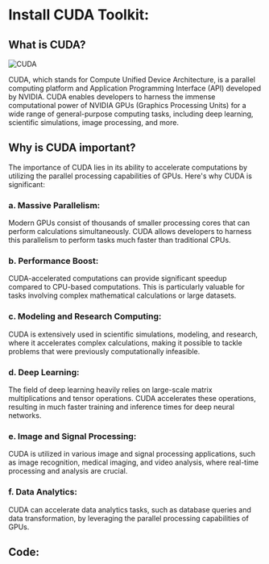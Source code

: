 # Install CUDA Toolkit:

## What is CUDA?

![CUDA](https://oerc.ox.ac.uk/media/12659/nvidia-cuda.jpg?anchor=center&mode=crop&width=950&height=460&rnd=133263876560000000)

CUDA, which stands for Compute Unified Device Architecture, is a parallel computing platform and Application Programming Interface (API) developed by NVIDIA. CUDA enables developers to harness the immense computational power of NVIDIA GPUs (Graphics Processing Units) for a wide range of general-purpose computing tasks, including deep learning, scientific simulations, image processing, and more.

## Why is CUDA important?

The importance of CUDA lies in its ability to accelerate computations by utilizing the parallel processing capabilities of GPUs. Here's why CUDA is significant:

### a. Massive Parallelism: 
Modern GPUs consist of thousands of smaller processing cores that can perform calculations simultaneously. CUDA allows developers to harness this parallelism to perform tasks much faster than traditional CPUs.

### b. Performance Boost: 
CUDA-accelerated computations can provide significant speedup compared to CPU-based computations. This is particularly valuable for tasks involving complex mathematical calculations or large datasets.

### c. Modeling and Research Computing: 
CUDA is extensively used in scientific simulations, modeling, and research, where it accelerates complex calculations, making it possible to tackle problems that were previously computationally infeasible.

### d. Deep Learning: 
The field of deep learning heavily relies on large-scale matrix multiplications and tensor operations. CUDA accelerates these operations, resulting in much faster training and inference times for deep neural networks.

### e. Image and Signal Processing: 
CUDA is utilized in various image and signal processing applications, such as image recognition, medical imaging, and video analysis, where real-time processing and analysis are crucial.

### f. Data Analytics: 
CUDA can accelerate data analytics tasks, such as database queries and data transformation, by leveraging the parallel processing capabilities of GPUs.

## Code:

<script src="https://gist.github.com/maryalexa91/edb6b2ab369945c6db1c6ce233f8dab8.js"></script>

